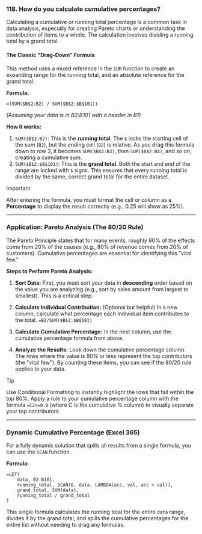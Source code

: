 ### 118. How do you calculate cumulative percentages?

Calculating a cumulative or running total percentage is a common task in data analysis, especially for creating Pareto charts or understanding the contribution of items to a whole. The calculation involves dividing a running total by a grand total.

#### The Classic "Drag-Down" Formula

This method uses a mixed reference in the `SUM` function to create an expanding range for the running total, and an absolute reference for the grand total.

**Formula:**
```excel
=(SUM($B$2:B2) / SUM($B$2:$B$101))
```
*(Assuming your data is in B2:B101 with a header in B1)*

**How it works:**
1.  `SUM($B$2:B2)`: This is the **running total**. The `$` locks the starting cell of the sum (`B2`), but the ending cell (`B2`) is relative. As you drag this formula down to row 3, it becomes `SUM($B$2:B3)`, then `SUM($B$2:B4)`, and so on, creating a cumulative sum.
2.  `SUM($B$2:$B$101)`: This is the **grand total**. Both the start and end of the range are locked with `$` signs. This ensures that every running total is divided by the same, correct grand total for the entire dataset.

> [!IMPORTANT]
> After entering the formula, you must format the cell or column as a **Percentage** to display the result correctly (e.g., 0.25 will show as 25%).

---

### Application: Pareto Analysis (The 80/20 Rule)

The Pareto Principle states that for many events, roughly 80% of the effects come from 20% of the causes (e.g., 80% of revenue comes from 20% of customers). Cumulative percentages are essential for identifying this "vital few."

**Steps to Perform Pareto Analysis:**

1.  **Sort Data:** First, you must sort your data in **descending** order based on the value you are analyzing (e.g., sort by sales amount from largest to smallest). This is a critical step.

2.  **Calculate Individual Contribution:** (Optional but helpful) In a new column, calculate what percentage each individual item contributes to the total.
    `=B2/SUM($B$2:$B$101)`

3.  **Calculate Cumulative Percentage:** In the next column, use the cumulative percentage formula from above.

4.  **Analyze the Results:** Look down the cumulative percentage column. The rows where the value is 80% or less represent the top contributors (the "vital few"). By counting these items, you can see if the 80/20 rule applies to your data.

> [!TIP]
> Use Conditional Formatting to instantly highlight the rows that fall within the top 80%. Apply a rule to your cumulative percentage column with the formula `=C2<=0.8` (where C is the cumulative % column) to visually separate your top contributors.

---

### Dynamic Cumulative Percentage (Excel 365)

For a fully dynamic solution that spills all results from a single formula, you can use the `SCAN` function.

**Formula:**
```excel
=LET(
    data, B2:B101,
    running_total, SCAN(0, data, LAMBDA(acc, val, acc + val)),
    grand_total, SUM(data),
    running_total / grand_total
)
```
This single formula calculates the running total for the entire `data` range, divides it by the grand total, and spills the cumulative percentages for the entire list without needing to drag any formulas.
